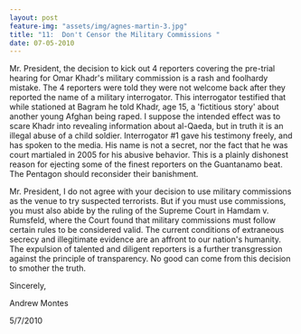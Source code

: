 ```yaml
---
layout: post
feature-img: "assets/img/agnes-martin-3.jpg"
title: "11:  Don't Censor the Military Commissions "
date: 07-05-2010
---
```


Mr. President, the decision to kick out 4 reporters covering the pre-trial hearing for Omar Khadr's military commission is a rash and foolhardy mistake. The 4 reporters were told they were not welcome back after they reported the name of a military interrogator. This interrogator testified that while stationed at Bagram he told Khadr, age 15, a 'fictitious story' about another young Afghan being raped. I suppose the intended effect was to scare Khadr into revealing information about al-Qaeda, but in truth it is an illegal abuse of a child soldier. Interrogator #1 gave his testimony freely, and has spoken to the media. His name is not a secret, nor the fact that he was court martialed in 2005 for his abusive behavior. This is a plainly dishonest reason for ejecting some of the finest reporters on the Guantanamo beat. The Pentagon should reconsider their banishment.

Mr. President, I do not agree with your decision to use military commissions as the venue to try suspected terrorists. But if you must use commissions, you must also abide by the ruling of the Supreme Court in Hamdam v. Rumsfeld, where the Court found that military commissions must follow certain rules to be considered valid. The current conditions of extraneous secrecy and illegitimate evidence are an affront to our nation's humanity. The expulsion of talented and diligent reporters is a further transgression against the principle of transparency. No good can come from this decision to smother the truth.

Sincerely,

Andrew Montes

5/7/2010
 

 